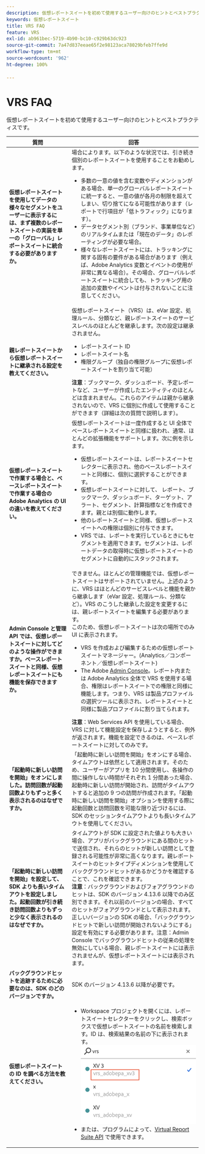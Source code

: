 ```yaml
---
description: 仮想レポートスイートを初めて使用するユーザー向けのヒントとベストプラクティスです。
keywords: 仮想レポートスイート
title: VRS FAQ
feature: VRS
exl-id: ab961bec-5719-4b90-bc10-c929b63dc923
source-git-commit: 7a47d837eeae65f2e98123aca78029bfeb7ffe9d
workflow-type: tm+mt
source-wordcount: '962'
ht-degree: 100%

---
```


# VRS FAQ

仮想レポートスイートを初めて使用するユーザー向けのヒントとベストプラクティスです。

| 質問 | 回答 |
| --- | --- |
| **仮想レポートスイートを使用してデータの様々なセグメントをユーザーに表示するには、まず複数のレポートスイートの実装を単一の「グローバル」レポートスイートに統合する必要がありますか。** | 場合によります。以下のような状況では、引き続き個別のレポートスイートを使用することをお勧めします。<ul><li>多数の一意の値を含む変数やディメンションがある場合、単一のグローバルレポートスイートに統一すると、一意の値が各月の制限を超えてしまい、切り捨てになる可能性があります（レポートで行項目が「低トラフィック」になります）。</li><li>データセグメント別（ブランド、事業単位など）のリアルタイムまたは「現在のデータ」のレポーティングが必要な場合。</li><li>様々なレポートスイートには、トラッキングに関する固有の要件がある場合があります（例えば、Adobe Analytics 変数とイベントの使用が非常に異なる場合）。その場合、グローバルレポートスイートに統合しても、トラッキング用の追加の変数やイベントは付与されないことに注意してください。</li></ul> |
| **親レポートスイートから仮想レポートスイートに継承される設定を教えてください。** | 仮想レポートスイート（VRS）は、eVar 設定、処理ルール、分類など、親レポートスイートのサービスレベルのほとんどを継承します。次の設定は継承されません。<ul><li>レポートスイート ID</li><li>レポートスイート名 </li><li>権限グループ（独自の権限グループに仮想レポートスイートを割り当て可能）</li></ul>**注意**：ブックマーク、ダッシュボード、予定レポートなど、ユーザーが作成したエンティティのほとんどは含まれません。これらのアイテムは親から継承されないので、VRS に個別に作成して使用することができます（詳細は次の質問で説明します）。 |
| **仮想レポートスイートで作業する場合と、ベースレポートスイートで作業する場合の Adobe Analytics の UI の違いを教えてください。** | 仮想レポートスイートは一度作成すると UI 全体でベースレポートスイートと同様に扱われ、通常、ほとんどの拡張機能をサポートします。次に例を示します。<ul><li>仮想レポートスイートは、レポートスイートセレクターに表示され、他のベースレポートスイートと同様に、個別に選択することができます。</li><li>仮想レポートスイートに対して、 レポート、ブックマーク、ダッシュボード、ターゲット、アラート、セグメント、計算指標などを作成できます。親とは別個に動作します。</li><li>他のレポートスイートと同様、仮想レポートスイートへの権限は個別に付与できます。</li><li>VRS では、レポートを実行しているときにもセグメントを適用できます。セグメントは、レポートデータの取得時に仮想レポートスイートのセグメントに自動的にスタックされます。</li></ul> |
| **Admin Console と管理 API では、仮想レポートスイートに対してどのような操作ができますか。ベースレポートスイートと同様、仮想レポートスイートにも機能を保存できますか。** | できません。ほとんどの管理機能では、仮想レポートスイートはサポートされていません。上述のように、VRS はほとんどのサービスレベルと機能を親から継承します（eVar 設定、処理ルール、分類など）。VRS のこうした継承した設定を変更するには、親レポートスイートを編集する必要があります。<br>このため、仮想レポートスイートは次の場所でのみ UI に表示されます。<ul><li>VRS を作成および編集するための仮想レポートスイートマネージャー。(Analytics／コンポーネント／仮想レポートスイート)</li><li>The Adobe [Admin Console](https://helpx.adobe.com/jp/enterprise/using/admin-console.html)。レポート内または Adobe Analytics 全体で VRS を使用する場合、権限はレポートスイートでの権限と同様に機能します。つまり、VRS は製品プロファイルの選択ツールに表示され、レポートスイートと同様に製品プロファイルに割り当てられます。</li></ul>**注意**：Web Services API を使用している場合、VRS に対して機能設定を保存しようとすると、例外が返されます。機能を設定できるのは、ベースレポートスイートに対してのみです。 |
| **「起動時に新しい訪問を開始」をオンにしました。訪問回数が起動回数よりもずっと多く表示されるのはなぜですか。** | 「起動時に新しい訪問を開始」をオンにする場合、タイムアウトは依然として適用されます。そのため、ユーザーがアプリを 10 分間使用し、各操作の間に操作しない時間がそれぞれ 1 分間あった場合、起動時に新しい訪問が開始され、訪問がタイムアウトすると追加の 9 つの訪問が作成されます。「起動時に新しい訪問を開始」オプションを使用する際に起動回数と訪問回数を可能な限り近づけるには、SDK のセッションタイムアウトよりも長いタイムアウトを使用してください。 |
| **「起動時に新しい訪問を開始」を設定して、SDK よりも長いタイムアウトを設定しました。起動回数が引き続き訪問回数よりもずっと少なく表示されるのはなぜですか。** | タイムアウトが SDK に設定された値よりも大きい場合、アプリがバックグラウンドにある間のヒットで送信され、それらのヒットが新しい訪問として登録される可能性が非常に高くなります。親レポートスイートのヒットタイプディメンションを使用してバックグラウンドヒットがあるかどうかを確認することで、これを確認できます。<br>**注意**：バックグラウンドおよびフォアグラウンドのヒットは、SDK のバージョン 4.13.6 以降でのみ区別できます。それ以前のバージョンの場合、すべてのヒットがフォアグラウンドとして表示されます。正しいバージョンの SDK の場合、「バックグラウンドヒットで新しい訪問が開始されないようにする」設定を有効にする必要があります。注意：Admin Console でバックグラウンドヒットの従来の処理を無効にしている場合、親レポートスイートには表示されませんが、仮想レポートスイートには表示されます。 |
| **バックグラウンドヒットを追跡するために必要なのは、SDK のどのバージョンですか。** | SDK のバージョン 4.13.6 以降が必要です。 |
| **仮想レポートスイートの ID を調べる方法を教えてください。** | <ul><li>Workspace プロジェクトを開くには、レポートスイートセレクターをクリックし、検索ボックスで仮想レポートスイートの名前を検索します。ID は、検索結果の名前の下に表示されます。<br>![VRS ID ](assets/vrs-id.png)</li><li> または、プログラムによって、[Virtual Report Suite API](https://www.adobe.io/apis/experiencecloud/analytics/docs.html#!AdobeDocs/analytics-2.0-apis/master/vrs.md) で使用できます。</li></ul> |
